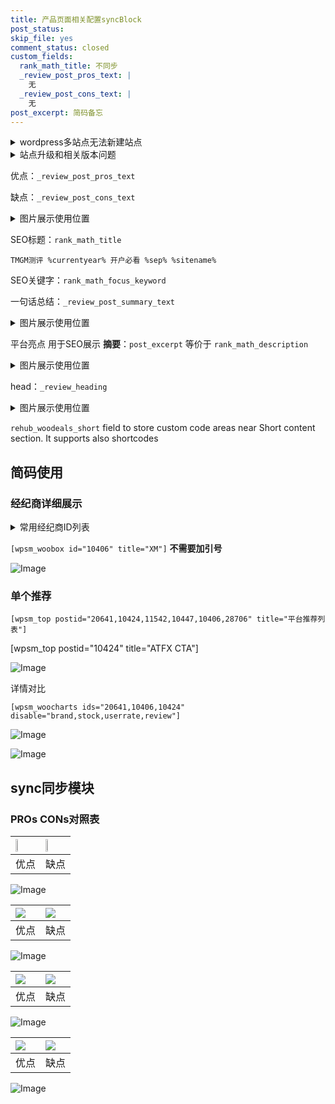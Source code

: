 ```yaml
---
title: 产品页面相关配置syncBlock
post_status: 
skip_file: yes
comment_status: closed
custom_fields:
  rank_math_title: 不同步
  _review_post_pros_text: |
    无
  _review_post_cons_text: |
    无
post_excerpt: 简码备忘
---
```

<details><summary>wordpress多站点无法新建站点</summary>

<li>和报错需要清理cookies一样的原因</li>
<li>wp-config.php里面<code>define( 'SUBDOMAIN_INSTALL', false );//子域名安装</code></li>
<li>新建子站点是用<code>define( 'SUBDOMAIN_INSTALL', true);//子域名安装</code> 完成以后，改成<code>false</code></li>
</details>

<details><summary>站点升级和相关版本问题</summary>

<p>wordpress：5.9.9
woocommerce：7.5.1
出现问题的地方：主题选项里面>><strong>Product layout >>compact style</strong></p>
<p>如何出现没有用过的字段 导致无法保存。先导出配置 然后进行修改，后面再次恢复即可。</p>
<p>出现部分字段无法显示时，需要返回默认布局后，对产品进行保存就好了。</p>
<p></p>
</details>

优点：`_review_post_pros_text`

缺点：`_review_post_cons_text`

<details><summary>图片展示使用位置</summary>

<img src="https://prod-files-secure.s3.us-west-2.amazonaws.com/39ed1227-6d7d-4570-be36-9ccd4a2c4241/f51d3d83-55d4-4bdf-9604-f37ec77ab556/Untitled.png?X-Amz-Algorithm=AWS4-HMAC-SHA256&X-Amz-Content-Sha256=UNSIGNED-PAYLOAD&X-Amz-Credential=ASIAZI2LB466QZ5EWRT6%2F20250130%2Fus-west-2%2Fs3%2Faws4_request&X-Amz-Date=20250130T225520Z&X-Amz-Expires=3600&X-Amz-Security-Token=IQoJb3JpZ2luX2VjEKf%2F%2F%2F%2F%2F%2F%2F%2F%2F%2FwEaCXVzLXdlc3QtMiJIMEYCIQDJ8N%2FdAA1Ke5iXvenqj7gf2U5RcYHWfTPQseX%2FNpPmbAIhAKZZ2z%2Fus4vkaDAJd5pKY8mDejBsoaAeyHbZMuNP1ZuGKogECLD%2F%2F%2F%2F%2F%2F%2F%2F%2F%2FwEQABoMNjM3NDIzMTgzODA1IgwdwFcGCBKQjP8ZL2Qq3ANAzy%2FmNKkM2kJZ8Q6GjtBCNadLpyFCOmcwSSBKPloORjgGKTnTTZoYn5tlmFobbRZO1vebrw5%2FbjJr38jOrpdeTDhdL2h1KB7PAttfXeEKF4VKx8DJpT0VHlmhTr0%2BNBjJIhHYC5hjf%2BJCby3yP%2B61zngE0tgHXx1Md%2BwirsJjs8LQFRe4GjbEYr5GXgTx1Lfmpvrq%2B4BfRoxyhdQRNDA1VYdoB%2B0B1QBCGbO2%2Bw%2B1KdIfFS%2FfaaJmCOsd%2Be8cg3r9tZQ4mXqmyw1TtNzJCAaOIHg%2FRk0knoIrBsSQbnsGGv6%2B8BkWXK7%2BthsdXfx60N%2FCJuqne05tpcDfV%2FTpNChLhyXeOg%2FVIqRHBvSejkoKl6Izhprl4vv%2Bw55%2BCID3RD%2BwFxBMSvWYZl0WtsMfyMScsEbScbHsgCR8aE53eJ%2FkxgUYgtiR0FHIf8wLWDQEf0A8j4sCsz01nacgKllkkmMJEMRvMHiw3dz0inew2XkB11Pp2EwYf5Vc0V6AlZQrGJ74r1hDPRcifOe0zURN81QFxwv%2FSERy%2FjAkPPrlQCKNSPhJYT%2F271wVHX0n%2Fl7%2BBC%2F%2BmtmQJulfT2qZEQl3SLeVHjomeZR%2BtYIr0uHV3xb0cjUj872rCqAYALmlBTCm%2Fe%2B8BjqkAfjyj1PvtwLVEXM747PZ1d4irZItWP1c2LxQavi8kyKYnR7nphVDaKAa0qXt8BGEH%2FHHFLP90w0xD23EYIJYgmnUH5lna1YojzZ%2FDjz%2FMDCBuwsQcsSQaOakz7XlRBWsPWb6TbGB0qTJM7ev1kr5T2ERVsuyIAY%2FBSkDSxXQBcp%2FM0aoaVwWO5nR6fyIcumHQxULMq03MC%2FE6%2BNVx3MES%2Frbzlaf&X-Amz-Signature=1a3d01024033054da8097bef9d7f6ba2e689bc01fe54bcee574939b2a51d4798&X-Amz-SignedHeaders=host&x-id=GetObject" alt="Image">
</details>

SEO标题：`rank_math_title`

`TMGM测评 %currentyear% 开户必看 %sep% %sitename%`

SEO关键字：`rank_math_focus_keyword`

一句话总结：`_review_post_summary_text`

<details><summary>图片展示使用位置</summary>

<img src="https://prod-files-secure.s3.us-west-2.amazonaws.com/39ed1227-6d7d-4570-be36-9ccd4a2c4241/4b96a922-296c-4f4e-8630-d1c870cbce01/Untitled.png?X-Amz-Algorithm=AWS4-HMAC-SHA256&X-Amz-Content-Sha256=UNSIGNED-PAYLOAD&X-Amz-Credential=ASIAZI2LB466S6ZEH7VH%2F20250130%2Fus-west-2%2Fs3%2Faws4_request&X-Amz-Date=20250130T225521Z&X-Amz-Expires=3600&X-Amz-Security-Token=IQoJb3JpZ2luX2VjEKf%2F%2F%2F%2F%2F%2F%2F%2F%2F%2FwEaCXVzLXdlc3QtMiJHMEUCIG9NHPsCXx8mlSueeP%2FmJuJpUQ4jeJathe67tAYWtcA9AiEA2CNRqZG6xB2XJlddh9k08BHxVlFwFzpTLtwSGIeuJCYqiAQIsP%2F%2F%2F%2F%2F%2F%2F%2F%2F%2FARAAGgw2Mzc0MjMxODM4MDUiDGliv5LQ4FSeEkdBSyrcAyNwhP96qideDm5mFiRsjywgKaxHYZW%2FlAljsqCrktBV3u2LUUVKwSYqxUlFYvEwRIMxI0jtZItoemZzF%2BaxhCguowrg%2BU%2B5im9PYo8nqpbmfU5pPbvoFAP86gAS%2Fh75h9jFEgAaNDdR%2FL9VSoVyiPptJ3kfxPBId%2BcuDKB48kPGwWiwi%2FCWubfsro4ZufZ8OGPUUozbPn6UrnQhPhbIqRqTRwv%2Bc%2FzgWQiuBdK7T4qPibdaHKn83DwTejCQ3Id%2FdygFppOvbAR3jov0yJhmxOpKJceN1eu5%2Bs9ZAjMvVIut6ZIkOdCfrJBYOMjyewMrcEDKPT%2BFJQxFr6Iug%2BN%2B%2BBzYYtHlJGs2KAwh59KEbgBA%2F0ipzvtyWNy55GrHgDzNQq1rLhoHpnrBmWCc9AfkVy1MT%2FbpEDN0fq4UA5vdL4KVYl7aH8FU2SyLAwvESU8FS0vU3DrtXg5CXoy7vmLUR%2FB8hOCG5zfe88MQIdSTT5haj57aWux3KNIgKxSdZ5I%2B8rN%2B9btUkwBAQg2LEMp3UolGwkGbKE28kFz4H4%2BkFXPKA111qsLuUUm2wA%2BR7oYTEnEy2xSAiojytNxC5R4d%2FDjlZQNbGUmT%2FBcgoZRlEbI4SZKc8DIsE1nqKxZRMMr877wGOqUBgCNWcPxxWKWIFKg90RU%2FzWSZ6%2F5fQm74qv3YcAnPQC6TioXIUmX25JFrjGy4S9B98VZiVt8L54Kqfq1o0sXlKnfRnx1PzUveTPHdKjeRGkV9oLO4IZxWblsUBiYBYaQFug1niKLB%2FFK0VUs43ARmrHy2kZNC2EkBcWlYdbWy%2BTlxduf%2Bar1Rj3Yg%2B55wi8N4F5qqMMp1C9PAC7SZqhm322lYKEnh&X-Amz-Signature=78de7bd152e80cc4e6b0d9e56e9824c9b45f6b17f640de4b184cb1bfec0c5f37&X-Amz-SignedHeaders=host&x-id=GetObject" alt="Image">
</details>

平台亮点 用于SEO展示 **摘要**：`post_excerpt`  等价于 `rank_math_description`

<details><summary>图片展示使用位置</summary>

<img src="https://prod-files-secure.s3.us-west-2.amazonaws.com/39ed1227-6d7d-4570-be36-9ccd4a2c4241/1ee11f63-b60a-4dfe-a7a7-d58ff23b5d88/Untitled.png?X-Amz-Algorithm=AWS4-HMAC-SHA256&X-Amz-Content-Sha256=UNSIGNED-PAYLOAD&X-Amz-Credential=ASIAZI2LB4662LQCS5GS%2F20250130%2Fus-west-2%2Fs3%2Faws4_request&X-Amz-Date=20250130T225521Z&X-Amz-Expires=3600&X-Amz-Security-Token=IQoJb3JpZ2luX2VjEKf%2F%2F%2F%2F%2F%2F%2F%2F%2F%2FwEaCXVzLXdlc3QtMiJHMEUCIDu8mMgrcUV0v4W4U9WqBhVM9%2Fd5ikySYznpJxkeoqnPAiEA1A9lvmSPPBD1gpsWBsV65tW%2BSbgbSMgQBWw1cCHq1MwqiAQIsP%2F%2F%2F%2F%2F%2F%2F%2F%2F%2FARAAGgw2Mzc0MjMxODM4MDUiDB5NpuZTx7cXCDJEZircA%2BoqddsES%2BgHRKvMYFftyriJG5eV%2F0u5J2SjOXQ3FMsTlid12G8IX4axW2NN6djqMPb%2FyhtnSrBR8tY8nw1R0fZ05y2MpfhVn1MiQctQjgWSgW2cRt9Tj1aUUHeqhfhy7rMj2KVet0U7p%2FUWaj1CJMOsDylPih1dcLjROQRayaG8NMTjw1vWUOEvMn8oc29A9PkDFOmHckui%2BP79%2BYOojbdFQSFl%2FOtjQVXuN9DZOqJAX2G1mzA7OeEKDo%2FmA2gFauQr%2F9Z27uXR4n%2BRCfnutxQ7gR7xBphdvQ%2FZ3Nbubz4rPeY%2BZhIuOT9evr0v1GdZybKhUuva2vOjbS8RPXE6JjJGQg%2B9JnVwQKTvzqsElM8D0Bqfy1i3E9QkoHd1fzKX3xqZBp0G%2BLHccyD8BLND1Vv4HZOU6YH2ylnrAWlGYDvD%2FpYPv3HWojtfQe0D3HaJusxBXbbl4xPKZUCeTd2QyaZh1a8WB8bIAH63hAMl4zH8EPzpM9LMZIMO4czOiEc1prIRlvggfwEUYO8sFQREg9dTHar5GIPeOXpOYbEZEXq5hwKN7hgk7muW85DCTyJzWjP0X1dGqrtaf03GQJdL64WA07nSP4jh7Adx9elDg1WYQUUNPNfQZxcsvk%2FCMJr977wGOqUBzvoF88U4TBpfXhlcfd2PpGg6EqawCWdbsknxm7I9NHTTn7FpC2Mjm%2F%2Fl9HXXE5u2FMKiTXe2AhfpTw58Tnl0mylYBrvIDJe7C0vraTpt96DN4gawSLlFJXZ%2Bd97G4PsUeW4tjNLCrF%2BZWcCa43TplDEMQmZDouZDKzsDYdx11r286BTs555qI0H1IrReYmwLsUwmxfxe8Ajob4va5ij2svTzpNgc&X-Amz-Signature=3f952c5a937921d16daf7c301a6b8defd29f9bd49de88c066905345a65c39b63&X-Amz-SignedHeaders=host&x-id=GetObject" alt="Image">
<img src="https://prod-files-secure.s3.us-west-2.amazonaws.com/39ed1227-6d7d-4570-be36-9ccd4a2c4241/ad4118b5-78d8-4fbe-801e-3b29b5d99c01/Untitled.png?X-Amz-Algorithm=AWS4-HMAC-SHA256&X-Amz-Content-Sha256=UNSIGNED-PAYLOAD&X-Amz-Credential=ASIAZI2LB4662LQCS5GS%2F20250130%2Fus-west-2%2Fs3%2Faws4_request&X-Amz-Date=20250130T225521Z&X-Amz-Expires=3600&X-Amz-Security-Token=IQoJb3JpZ2luX2VjEKf%2F%2F%2F%2F%2F%2F%2F%2F%2F%2FwEaCXVzLXdlc3QtMiJHMEUCIDu8mMgrcUV0v4W4U9WqBhVM9%2Fd5ikySYznpJxkeoqnPAiEA1A9lvmSPPBD1gpsWBsV65tW%2BSbgbSMgQBWw1cCHq1MwqiAQIsP%2F%2F%2F%2F%2F%2F%2F%2F%2F%2FARAAGgw2Mzc0MjMxODM4MDUiDB5NpuZTx7cXCDJEZircA%2BoqddsES%2BgHRKvMYFftyriJG5eV%2F0u5J2SjOXQ3FMsTlid12G8IX4axW2NN6djqMPb%2FyhtnSrBR8tY8nw1R0fZ05y2MpfhVn1MiQctQjgWSgW2cRt9Tj1aUUHeqhfhy7rMj2KVet0U7p%2FUWaj1CJMOsDylPih1dcLjROQRayaG8NMTjw1vWUOEvMn8oc29A9PkDFOmHckui%2BP79%2BYOojbdFQSFl%2FOtjQVXuN9DZOqJAX2G1mzA7OeEKDo%2FmA2gFauQr%2F9Z27uXR4n%2BRCfnutxQ7gR7xBphdvQ%2FZ3Nbubz4rPeY%2BZhIuOT9evr0v1GdZybKhUuva2vOjbS8RPXE6JjJGQg%2B9JnVwQKTvzqsElM8D0Bqfy1i3E9QkoHd1fzKX3xqZBp0G%2BLHccyD8BLND1Vv4HZOU6YH2ylnrAWlGYDvD%2FpYPv3HWojtfQe0D3HaJusxBXbbl4xPKZUCeTd2QyaZh1a8WB8bIAH63hAMl4zH8EPzpM9LMZIMO4czOiEc1prIRlvggfwEUYO8sFQREg9dTHar5GIPeOXpOYbEZEXq5hwKN7hgk7muW85DCTyJzWjP0X1dGqrtaf03GQJdL64WA07nSP4jh7Adx9elDg1WYQUUNPNfQZxcsvk%2FCMJr977wGOqUBzvoF88U4TBpfXhlcfd2PpGg6EqawCWdbsknxm7I9NHTTn7FpC2Mjm%2F%2Fl9HXXE5u2FMKiTXe2AhfpTw58Tnl0mylYBrvIDJe7C0vraTpt96DN4gawSLlFJXZ%2Bd97G4PsUeW4tjNLCrF%2BZWcCa43TplDEMQmZDouZDKzsDYdx11r286BTs555qI0H1IrReYmwLsUwmxfxe8Ajob4va5ij2svTzpNgc&X-Amz-Signature=3021f68d0b19100f9cc6a029a653e10c7898ca6b558d024e9faa877d2a0c2429&X-Amz-SignedHeaders=host&x-id=GetObject" alt="Image">
<img src="https://prod-files-secure.s3.us-west-2.amazonaws.com/39ed1227-6d7d-4570-be36-9ccd4a2c4241/a38cf7c9-a79c-4b64-9e94-13589fe0758b/Untitled.png?X-Amz-Algorithm=AWS4-HMAC-SHA256&X-Amz-Content-Sha256=UNSIGNED-PAYLOAD&X-Amz-Credential=ASIAZI2LB4662LQCS5GS%2F20250130%2Fus-west-2%2Fs3%2Faws4_request&X-Amz-Date=20250130T225521Z&X-Amz-Expires=3600&X-Amz-Security-Token=IQoJb3JpZ2luX2VjEKf%2F%2F%2F%2F%2F%2F%2F%2F%2F%2FwEaCXVzLXdlc3QtMiJHMEUCIDu8mMgrcUV0v4W4U9WqBhVM9%2Fd5ikySYznpJxkeoqnPAiEA1A9lvmSPPBD1gpsWBsV65tW%2BSbgbSMgQBWw1cCHq1MwqiAQIsP%2F%2F%2F%2F%2F%2F%2F%2F%2F%2FARAAGgw2Mzc0MjMxODM4MDUiDB5NpuZTx7cXCDJEZircA%2BoqddsES%2BgHRKvMYFftyriJG5eV%2F0u5J2SjOXQ3FMsTlid12G8IX4axW2NN6djqMPb%2FyhtnSrBR8tY8nw1R0fZ05y2MpfhVn1MiQctQjgWSgW2cRt9Tj1aUUHeqhfhy7rMj2KVet0U7p%2FUWaj1CJMOsDylPih1dcLjROQRayaG8NMTjw1vWUOEvMn8oc29A9PkDFOmHckui%2BP79%2BYOojbdFQSFl%2FOtjQVXuN9DZOqJAX2G1mzA7OeEKDo%2FmA2gFauQr%2F9Z27uXR4n%2BRCfnutxQ7gR7xBphdvQ%2FZ3Nbubz4rPeY%2BZhIuOT9evr0v1GdZybKhUuva2vOjbS8RPXE6JjJGQg%2B9JnVwQKTvzqsElM8D0Bqfy1i3E9QkoHd1fzKX3xqZBp0G%2BLHccyD8BLND1Vv4HZOU6YH2ylnrAWlGYDvD%2FpYPv3HWojtfQe0D3HaJusxBXbbl4xPKZUCeTd2QyaZh1a8WB8bIAH63hAMl4zH8EPzpM9LMZIMO4czOiEc1prIRlvggfwEUYO8sFQREg9dTHar5GIPeOXpOYbEZEXq5hwKN7hgk7muW85DCTyJzWjP0X1dGqrtaf03GQJdL64WA07nSP4jh7Adx9elDg1WYQUUNPNfQZxcsvk%2FCMJr977wGOqUBzvoF88U4TBpfXhlcfd2PpGg6EqawCWdbsknxm7I9NHTTn7FpC2Mjm%2F%2Fl9HXXE5u2FMKiTXe2AhfpTw58Tnl0mylYBrvIDJe7C0vraTpt96DN4gawSLlFJXZ%2Bd97G4PsUeW4tjNLCrF%2BZWcCa43TplDEMQmZDouZDKzsDYdx11r286BTs555qI0H1IrReYmwLsUwmxfxe8Ajob4va5ij2svTzpNgc&X-Amz-Signature=4c93a3c353cf6953c7fe5f06774260f58f0bbdcc19f96b9d207a21cc29c7ec12&X-Amz-SignedHeaders=host&x-id=GetObject" alt="Image">
<img src="https://prod-files-secure.s3.us-west-2.amazonaws.com/39ed1227-6d7d-4570-be36-9ccd4a2c4241/7da6fc1e-d2ac-42ae-8c75-cb5749aa18f6/Untitled.png?X-Amz-Algorithm=AWS4-HMAC-SHA256&X-Amz-Content-Sha256=UNSIGNED-PAYLOAD&X-Amz-Credential=ASIAZI2LB4662LQCS5GS%2F20250130%2Fus-west-2%2Fs3%2Faws4_request&X-Amz-Date=20250130T225521Z&X-Amz-Expires=3600&X-Amz-Security-Token=IQoJb3JpZ2luX2VjEKf%2F%2F%2F%2F%2F%2F%2F%2F%2F%2FwEaCXVzLXdlc3QtMiJHMEUCIDu8mMgrcUV0v4W4U9WqBhVM9%2Fd5ikySYznpJxkeoqnPAiEA1A9lvmSPPBD1gpsWBsV65tW%2BSbgbSMgQBWw1cCHq1MwqiAQIsP%2F%2F%2F%2F%2F%2F%2F%2F%2F%2FARAAGgw2Mzc0MjMxODM4MDUiDB5NpuZTx7cXCDJEZircA%2BoqddsES%2BgHRKvMYFftyriJG5eV%2F0u5J2SjOXQ3FMsTlid12G8IX4axW2NN6djqMPb%2FyhtnSrBR8tY8nw1R0fZ05y2MpfhVn1MiQctQjgWSgW2cRt9Tj1aUUHeqhfhy7rMj2KVet0U7p%2FUWaj1CJMOsDylPih1dcLjROQRayaG8NMTjw1vWUOEvMn8oc29A9PkDFOmHckui%2BP79%2BYOojbdFQSFl%2FOtjQVXuN9DZOqJAX2G1mzA7OeEKDo%2FmA2gFauQr%2F9Z27uXR4n%2BRCfnutxQ7gR7xBphdvQ%2FZ3Nbubz4rPeY%2BZhIuOT9evr0v1GdZybKhUuva2vOjbS8RPXE6JjJGQg%2B9JnVwQKTvzqsElM8D0Bqfy1i3E9QkoHd1fzKX3xqZBp0G%2BLHccyD8BLND1Vv4HZOU6YH2ylnrAWlGYDvD%2FpYPv3HWojtfQe0D3HaJusxBXbbl4xPKZUCeTd2QyaZh1a8WB8bIAH63hAMl4zH8EPzpM9LMZIMO4czOiEc1prIRlvggfwEUYO8sFQREg9dTHar5GIPeOXpOYbEZEXq5hwKN7hgk7muW85DCTyJzWjP0X1dGqrtaf03GQJdL64WA07nSP4jh7Adx9elDg1WYQUUNPNfQZxcsvk%2FCMJr977wGOqUBzvoF88U4TBpfXhlcfd2PpGg6EqawCWdbsknxm7I9NHTTn7FpC2Mjm%2F%2Fl9HXXE5u2FMKiTXe2AhfpTw58Tnl0mylYBrvIDJe7C0vraTpt96DN4gawSLlFJXZ%2Bd97G4PsUeW4tjNLCrF%2BZWcCa43TplDEMQmZDouZDKzsDYdx11r286BTs555qI0H1IrReYmwLsUwmxfxe8Ajob4va5ij2svTzpNgc&X-Amz-Signature=b81fdef29addc475c40116273eff887a00771257fbfbe24a87e7bc9d89555fcd&X-Amz-SignedHeaders=host&x-id=GetObject" alt="Image">
<img src="https://prod-files-secure.s3.us-west-2.amazonaws.com/39ed1227-6d7d-4570-be36-9ccd4a2c4241/7e97f40a-eaee-47f5-b2f9-475f96808fa7/Untitled.png?X-Amz-Algorithm=AWS4-HMAC-SHA256&X-Amz-Content-Sha256=UNSIGNED-PAYLOAD&X-Amz-Credential=ASIAZI2LB4662LQCS5GS%2F20250130%2Fus-west-2%2Fs3%2Faws4_request&X-Amz-Date=20250130T225521Z&X-Amz-Expires=3600&X-Amz-Security-Token=IQoJb3JpZ2luX2VjEKf%2F%2F%2F%2F%2F%2F%2F%2F%2F%2FwEaCXVzLXdlc3QtMiJHMEUCIDu8mMgrcUV0v4W4U9WqBhVM9%2Fd5ikySYznpJxkeoqnPAiEA1A9lvmSPPBD1gpsWBsV65tW%2BSbgbSMgQBWw1cCHq1MwqiAQIsP%2F%2F%2F%2F%2F%2F%2F%2F%2F%2FARAAGgw2Mzc0MjMxODM4MDUiDB5NpuZTx7cXCDJEZircA%2BoqddsES%2BgHRKvMYFftyriJG5eV%2F0u5J2SjOXQ3FMsTlid12G8IX4axW2NN6djqMPb%2FyhtnSrBR8tY8nw1R0fZ05y2MpfhVn1MiQctQjgWSgW2cRt9Tj1aUUHeqhfhy7rMj2KVet0U7p%2FUWaj1CJMOsDylPih1dcLjROQRayaG8NMTjw1vWUOEvMn8oc29A9PkDFOmHckui%2BP79%2BYOojbdFQSFl%2FOtjQVXuN9DZOqJAX2G1mzA7OeEKDo%2FmA2gFauQr%2F9Z27uXR4n%2BRCfnutxQ7gR7xBphdvQ%2FZ3Nbubz4rPeY%2BZhIuOT9evr0v1GdZybKhUuva2vOjbS8RPXE6JjJGQg%2B9JnVwQKTvzqsElM8D0Bqfy1i3E9QkoHd1fzKX3xqZBp0G%2BLHccyD8BLND1Vv4HZOU6YH2ylnrAWlGYDvD%2FpYPv3HWojtfQe0D3HaJusxBXbbl4xPKZUCeTd2QyaZh1a8WB8bIAH63hAMl4zH8EPzpM9LMZIMO4czOiEc1prIRlvggfwEUYO8sFQREg9dTHar5GIPeOXpOYbEZEXq5hwKN7hgk7muW85DCTyJzWjP0X1dGqrtaf03GQJdL64WA07nSP4jh7Adx9elDg1WYQUUNPNfQZxcsvk%2FCMJr977wGOqUBzvoF88U4TBpfXhlcfd2PpGg6EqawCWdbsknxm7I9NHTTn7FpC2Mjm%2F%2Fl9HXXE5u2FMKiTXe2AhfpTw58Tnl0mylYBrvIDJe7C0vraTpt96DN4gawSLlFJXZ%2Bd97G4PsUeW4tjNLCrF%2BZWcCa43TplDEMQmZDouZDKzsDYdx11r286BTs555qI0H1IrReYmwLsUwmxfxe8Ajob4va5ij2svTzpNgc&X-Amz-Signature=d6ce95f62f7c7a8fcda4e4985dc731fe20b1eaeef150cfd947deed27e0e710cf&X-Amz-SignedHeaders=host&x-id=GetObject" alt="Image">
</details>

head：`_review_heading`

<details><summary>图片展示使用位置</summary>

<img src="https://prod-files-secure.s3.us-west-2.amazonaws.com/39ed1227-6d7d-4570-be36-9ccd4a2c4241/3a4650ad-9887-415c-889a-edd51fa54f27/Untitled.png?X-Amz-Algorithm=AWS4-HMAC-SHA256&X-Amz-Content-Sha256=UNSIGNED-PAYLOAD&X-Amz-Credential=ASIAZI2LB466Z4PDIVHE%2F20250130%2Fus-west-2%2Fs3%2Faws4_request&X-Amz-Date=20250130T225522Z&X-Amz-Expires=3600&X-Amz-Security-Token=IQoJb3JpZ2luX2VjEKf%2F%2F%2F%2F%2F%2F%2F%2F%2F%2FwEaCXVzLXdlc3QtMiJHMEUCIEFfoKRFxFsiifsELvet9Pkd8Bp%2BAzbj6T2%2FJm5meVhIAiEAtaEHv58B%2BK1bdhHdiGxHTYCUGp4UYM%2Bnv7Cs%2F4j%2BnSEqiAQIsP%2F%2F%2F%2F%2F%2F%2F%2F%2F%2FARAAGgw2Mzc0MjMxODM4MDUiDLmzjeduEtzExo0zvyrcA6UyNz7wWmaQ8JsiN0BZE1vBEmItrX9B7vuE1IrnTPyG%2Blrl55HmO1w4%2BXUjZy%2Bh82%2B84C09qOtwwypIe%2FCj%2B0bnnMVToVdmh1tlEVapkYTM2v5s0DDp2Nv%2FUT8U0pzod2GsTqoLBS35%2FAFyTw%2FkZdadULBILAKnaI0t3F4T2cIx%2F%2Ff6RnPF2IX%2B5maDpajsc6Gxl3aNH7XpMkVfynnmU09i9tDfLcykxgwREGAS4MsZ17u4X8NY4rIMUMTGCbfWZeaJHSZm2DNqZ7sJET%2FErxoveUlY2UMSkMFE8V59u1x8lzYeB3lTRauSzapEO6Y3psm2zsEfqjhLPva5wseAXwmfpxUbKGn1UqNt8f3d2sqakLqbfUaLjXgoUZTpXeuDEl4m827yHVCMLfA2tpEGzHTMEH9blqLPzthAE00RGljoeW1dR3BZ8y2BDOeGsq7%2FfGhzvOBnUHqwN5nbkiRrjlp6Vg%2F5teSeC6WPjpGmMYvbr8bUypBw99pxGSTTa2vkvxQFjGTfWKJuI%2F8RWuJy8Y4rOZvSc5T0HCIWfQzjYw7RuYlZlkscty9H%2BbE1EPYAQhzwXbYXzZwK9P57gwICK0x9BGVao1anXqo%2FpMhpSVHuhnZQ9bDTJsH7OxIlMKb977wGOqUBw5xP1JXS4PViBuW%2FQ%2FR5lHO3fmntq%2Bke4faRJphgw0QFzHVyZOLn6tm89%2FtLdd7GO6OaxjquhoXHMuxHjCJ61mq73LHqrvRItv7A1cLClAUj3SpzfG0vSvQVvDTIOy9PYNXAD%2FHy5tEcI5f%2FCKBTgXN%2F%2BNsI3rO1%2BdnBQXnXoy%2FejEabvbs7Q5WlbyW%2BfRpyvk2MdvT9dBlcQHGNNpfoYN3hpP5g&X-Amz-Signature=48a28df0ea47cfd80fbfe9c49915a9b4bd0dc3e358817e6a5f10e2ada6dfc8bf&X-Amz-SignedHeaders=host&x-id=GetObject" alt="Image">
</details>

`rehub_woodeals_short`	field to store custom code areas near Short content section. It supports also shortcodes



## 简码使用

### 经纪商详细展示

<details><summary>常用经纪商ID列表</summary>

<pre><code class="php">嘉盛 ===> 20641  [wpsm_woobox id="20641" title="嘉盛"]
易信easymarkets ===> 11542  [wpsm_woobox id="11542" title="易信easymarkets"]
ATFX外汇 ===> 10424  [wpsm_woobox id="10424" title="ATFX"]
XM ===> 10406  [wpsm_woobox id="10406" title="XM"]
TMGM ===> 29622  [wpsm_woobox id="29622" title="TMGM"]
HYCM ===> 10447  [wpsm_woobox id="10447" title="HYCM"]
fpmarkets澳福外汇 ===> 20639  [wpsm_woobox id="20639" title="fpmarkets澳福外汇"]</code></pre>
</details>

`[wpsm_woobox id="10406" title="XM"]` **不需要加引号**

![Image](https://prod-files-secure.s3.us-west-2.amazonaws.com/39ed1227-6d7d-4570-be36-9ccd4a2c4241/4f898f9d-0fa7-4e43-acd3-ac6bc7be575a/Untitled.png?X-Amz-Algorithm=AWS4-HMAC-SHA256&X-Amz-Content-Sha256=UNSIGNED-PAYLOAD&X-Amz-Credential=ASIAZI2LB4666KCZXBZW%2F20250130%2Fus-west-2%2Fs3%2Faws4_request&X-Amz-Date=20250130T225519Z&X-Amz-Expires=3600&X-Amz-Security-Token=IQoJb3JpZ2luX2VjEKf%2F%2F%2F%2F%2F%2F%2F%2F%2F%2FwEaCXVzLXdlc3QtMiJGMEQCIDiyu%2FVfYv7EFTE8E%2BUQj%2FdWRBM3P6Rdw8zSsg0kwLziAiAgHzkUjFCY6qx3DA4decvktwAXXNouNkIVNZJBwJYdjSqIBAiw%2F%2F%2F%2F%2F%2F%2F%2F%2F%2F8BEAAaDDYzNzQyMzE4MzgwNSIMyhi13bAGXyp2J%2B9tKtwD1%2Bu%2F9ghZcpnDYrzBoVoV0s48qv36YWeG2VVoUt1nvZqG6TA1uokRaNqfGlorX4tKca31MxzM18l7L9Un2uOQxFK5R4rOXEGsEfu%2B91BpgKyRhlvrFSqM5Z8ObGZ2ISCUIFFFeHrJP8C8AXA%2FD42zlq9ISZIqRd7Ve3lsJohgJtK20jw6rGj7kzJ4RUY7ce3LF29jkXb0IKVmafuLeAMZ8XMrq2%2FMw%2Bl%2BTZvF238P0XYynoFqK6JRXvOcIDSLKv6FNPyckAIq6luhTYUnEtcrO6O6pIEpM6%2FtTPIJ8q6OqDwb2EAX7ilO5835aeMTNQTbhK59OdfV2wOAykoF26YK5AK24PL8IBfhGvGi1f6mAN3XFpu1KqRybolPX2AJMg4HTAhG0P0LSL%2B2v3FQ%2FyEidblIbDP6AAPPSxtr3xw78g%2BPW9e%2FNv5KMVmUl4VDOSjJKxEeOKJvpcLL9d6sHqxmQOKzZfZJdWz35FkiTabwJBBP75yvQt7rpu7aVJPcjwJwuvKoRUF1x8uLQafJy5BPbwRaj5rC1v5sNWLArjIgs0xGyHuRwp4HYkRMCTFESigRnTp5Cn9U%2BEw5VMuSo0r9mzUc0HZo3eTwgaV5BMNMcnnBRMrjNE0UYd%2FLx5ow4fzvvAY6pgEV7ygspx946ZnZYZlAHsXgbKe7q3lOFw%2BcgSftBrYB1VNl9Tz%2BsiqQqsiVgtJM2YjbAzHz1aL94%2FMRJnYh9tcYXHzr5JJkfWlju9xg3DsQdDk%2Bvm%2B3QWrGqv%2FEr9JxbSp87v7bClzHH8QKsoSVX0KuYRmvgBBvX21ZG6ZgQnntkJaOn%2Bu3ht8RT8KFaT2MRTze9us4jN%2Bs9%2Ft9iyA2204m5KdKwdsb&X-Amz-Signature=f3417485c7f7a386fc08450782ebdeecb298711caf65fcdd4237e7bcfa67f370&X-Amz-SignedHeaders=host&x-id=GetObject)

### 单个推荐
`[wpsm_top postid="20641,10424,11542,10447,10406,28706" title="平台推荐列表"]`

[wpsm_top postid="10424" title="ATFX CTA"]

![Image](https://prod-files-secure.s3.us-west-2.amazonaws.com/39ed1227-6d7d-4570-be36-9ccd4a2c4241/5ac620dc-51a8-48b6-b55d-91f47299193c/Untitled.png?X-Amz-Algorithm=AWS4-HMAC-SHA256&X-Amz-Content-Sha256=UNSIGNED-PAYLOAD&X-Amz-Credential=ASIAZI2LB4666KCZXBZW%2F20250130%2Fus-west-2%2Fs3%2Faws4_request&X-Amz-Date=20250130T225519Z&X-Amz-Expires=3600&X-Amz-Security-Token=IQoJb3JpZ2luX2VjEKf%2F%2F%2F%2F%2F%2F%2F%2F%2F%2FwEaCXVzLXdlc3QtMiJGMEQCIDiyu%2FVfYv7EFTE8E%2BUQj%2FdWRBM3P6Rdw8zSsg0kwLziAiAgHzkUjFCY6qx3DA4decvktwAXXNouNkIVNZJBwJYdjSqIBAiw%2F%2F%2F%2F%2F%2F%2F%2F%2F%2F8BEAAaDDYzNzQyMzE4MzgwNSIMyhi13bAGXyp2J%2B9tKtwD1%2Bu%2F9ghZcpnDYrzBoVoV0s48qv36YWeG2VVoUt1nvZqG6TA1uokRaNqfGlorX4tKca31MxzM18l7L9Un2uOQxFK5R4rOXEGsEfu%2B91BpgKyRhlvrFSqM5Z8ObGZ2ISCUIFFFeHrJP8C8AXA%2FD42zlq9ISZIqRd7Ve3lsJohgJtK20jw6rGj7kzJ4RUY7ce3LF29jkXb0IKVmafuLeAMZ8XMrq2%2FMw%2Bl%2BTZvF238P0XYynoFqK6JRXvOcIDSLKv6FNPyckAIq6luhTYUnEtcrO6O6pIEpM6%2FtTPIJ8q6OqDwb2EAX7ilO5835aeMTNQTbhK59OdfV2wOAykoF26YK5AK24PL8IBfhGvGi1f6mAN3XFpu1KqRybolPX2AJMg4HTAhG0P0LSL%2B2v3FQ%2FyEidblIbDP6AAPPSxtr3xw78g%2BPW9e%2FNv5KMVmUl4VDOSjJKxEeOKJvpcLL9d6sHqxmQOKzZfZJdWz35FkiTabwJBBP75yvQt7rpu7aVJPcjwJwuvKoRUF1x8uLQafJy5BPbwRaj5rC1v5sNWLArjIgs0xGyHuRwp4HYkRMCTFESigRnTp5Cn9U%2BEw5VMuSo0r9mzUc0HZo3eTwgaV5BMNMcnnBRMrjNE0UYd%2FLx5ow4fzvvAY6pgEV7ygspx946ZnZYZlAHsXgbKe7q3lOFw%2BcgSftBrYB1VNl9Tz%2BsiqQqsiVgtJM2YjbAzHz1aL94%2FMRJnYh9tcYXHzr5JJkfWlju9xg3DsQdDk%2Bvm%2B3QWrGqv%2FEr9JxbSp87v7bClzHH8QKsoSVX0KuYRmvgBBvX21ZG6ZgQnntkJaOn%2Bu3ht8RT8KFaT2MRTze9us4jN%2Bs9%2Ft9iyA2204m5KdKwdsb&X-Amz-Signature=8f61f9b0cc60c201f04915752dc6f5c4e980eeda4eefeacbf1ddf961bfac05ef&X-Amz-SignedHeaders=host&x-id=GetObject)

详情对比

`[wpsm_woocharts ids="20641,10406,10424" disable="brand,stock,userrate,review"]`

![Image](https://prod-files-secure.s3.us-west-2.amazonaws.com/39ed1227-6d7d-4570-be36-9ccd4a2c4241/bf3ba45f-b9f3-4295-8aef-b4a495fd25f4/Untitled.png?X-Amz-Algorithm=AWS4-HMAC-SHA256&X-Amz-Content-Sha256=UNSIGNED-PAYLOAD&X-Amz-Credential=ASIAZI2LB4666KCZXBZW%2F20250130%2Fus-west-2%2Fs3%2Faws4_request&X-Amz-Date=20250130T225519Z&X-Amz-Expires=3600&X-Amz-Security-Token=IQoJb3JpZ2luX2VjEKf%2F%2F%2F%2F%2F%2F%2F%2F%2F%2FwEaCXVzLXdlc3QtMiJGMEQCIDiyu%2FVfYv7EFTE8E%2BUQj%2FdWRBM3P6Rdw8zSsg0kwLziAiAgHzkUjFCY6qx3DA4decvktwAXXNouNkIVNZJBwJYdjSqIBAiw%2F%2F%2F%2F%2F%2F%2F%2F%2F%2F8BEAAaDDYzNzQyMzE4MzgwNSIMyhi13bAGXyp2J%2B9tKtwD1%2Bu%2F9ghZcpnDYrzBoVoV0s48qv36YWeG2VVoUt1nvZqG6TA1uokRaNqfGlorX4tKca31MxzM18l7L9Un2uOQxFK5R4rOXEGsEfu%2B91BpgKyRhlvrFSqM5Z8ObGZ2ISCUIFFFeHrJP8C8AXA%2FD42zlq9ISZIqRd7Ve3lsJohgJtK20jw6rGj7kzJ4RUY7ce3LF29jkXb0IKVmafuLeAMZ8XMrq2%2FMw%2Bl%2BTZvF238P0XYynoFqK6JRXvOcIDSLKv6FNPyckAIq6luhTYUnEtcrO6O6pIEpM6%2FtTPIJ8q6OqDwb2EAX7ilO5835aeMTNQTbhK59OdfV2wOAykoF26YK5AK24PL8IBfhGvGi1f6mAN3XFpu1KqRybolPX2AJMg4HTAhG0P0LSL%2B2v3FQ%2FyEidblIbDP6AAPPSxtr3xw78g%2BPW9e%2FNv5KMVmUl4VDOSjJKxEeOKJvpcLL9d6sHqxmQOKzZfZJdWz35FkiTabwJBBP75yvQt7rpu7aVJPcjwJwuvKoRUF1x8uLQafJy5BPbwRaj5rC1v5sNWLArjIgs0xGyHuRwp4HYkRMCTFESigRnTp5Cn9U%2BEw5VMuSo0r9mzUc0HZo3eTwgaV5BMNMcnnBRMrjNE0UYd%2FLx5ow4fzvvAY6pgEV7ygspx946ZnZYZlAHsXgbKe7q3lOFw%2BcgSftBrYB1VNl9Tz%2BsiqQqsiVgtJM2YjbAzHz1aL94%2FMRJnYh9tcYXHzr5JJkfWlju9xg3DsQdDk%2Bvm%2B3QWrGqv%2FEr9JxbSp87v7bClzHH8QKsoSVX0KuYRmvgBBvX21ZG6ZgQnntkJaOn%2Bu3ht8RT8KFaT2MRTze9us4jN%2Bs9%2Ft9iyA2204m5KdKwdsb&X-Amz-Signature=5276f105cb43d30682870f0c08a2530b2716dde0453db7c2c5a3be65660f9a20&X-Amz-SignedHeaders=host&x-id=GetObject)

![Image](https://prod-files-secure.s3.us-west-2.amazonaws.com/39ed1227-6d7d-4570-be36-9ccd4a2c4241/30bc56ef-f383-4b48-9768-2ebc9e436ec0/Untitled.png?X-Amz-Algorithm=AWS4-HMAC-SHA256&X-Amz-Content-Sha256=UNSIGNED-PAYLOAD&X-Amz-Credential=ASIAZI2LB4666KCZXBZW%2F20250130%2Fus-west-2%2Fs3%2Faws4_request&X-Amz-Date=20250130T225519Z&X-Amz-Expires=3600&X-Amz-Security-Token=IQoJb3JpZ2luX2VjEKf%2F%2F%2F%2F%2F%2F%2F%2F%2F%2FwEaCXVzLXdlc3QtMiJGMEQCIDiyu%2FVfYv7EFTE8E%2BUQj%2FdWRBM3P6Rdw8zSsg0kwLziAiAgHzkUjFCY6qx3DA4decvktwAXXNouNkIVNZJBwJYdjSqIBAiw%2F%2F%2F%2F%2F%2F%2F%2F%2F%2F8BEAAaDDYzNzQyMzE4MzgwNSIMyhi13bAGXyp2J%2B9tKtwD1%2Bu%2F9ghZcpnDYrzBoVoV0s48qv36YWeG2VVoUt1nvZqG6TA1uokRaNqfGlorX4tKca31MxzM18l7L9Un2uOQxFK5R4rOXEGsEfu%2B91BpgKyRhlvrFSqM5Z8ObGZ2ISCUIFFFeHrJP8C8AXA%2FD42zlq9ISZIqRd7Ve3lsJohgJtK20jw6rGj7kzJ4RUY7ce3LF29jkXb0IKVmafuLeAMZ8XMrq2%2FMw%2Bl%2BTZvF238P0XYynoFqK6JRXvOcIDSLKv6FNPyckAIq6luhTYUnEtcrO6O6pIEpM6%2FtTPIJ8q6OqDwb2EAX7ilO5835aeMTNQTbhK59OdfV2wOAykoF26YK5AK24PL8IBfhGvGi1f6mAN3XFpu1KqRybolPX2AJMg4HTAhG0P0LSL%2B2v3FQ%2FyEidblIbDP6AAPPSxtr3xw78g%2BPW9e%2FNv5KMVmUl4VDOSjJKxEeOKJvpcLL9d6sHqxmQOKzZfZJdWz35FkiTabwJBBP75yvQt7rpu7aVJPcjwJwuvKoRUF1x8uLQafJy5BPbwRaj5rC1v5sNWLArjIgs0xGyHuRwp4HYkRMCTFESigRnTp5Cn9U%2BEw5VMuSo0r9mzUc0HZo3eTwgaV5BMNMcnnBRMrjNE0UYd%2FLx5ow4fzvvAY6pgEV7ygspx946ZnZYZlAHsXgbKe7q3lOFw%2BcgSftBrYB1VNl9Tz%2BsiqQqsiVgtJM2YjbAzHz1aL94%2FMRJnYh9tcYXHzr5JJkfWlju9xg3DsQdDk%2Bvm%2B3QWrGqv%2FEr9JxbSp87v7bClzHH8QKsoSVX0KuYRmvgBBvX21ZG6ZgQnntkJaOn%2Bu3ht8RT8KFaT2MRTze9us4jN%2Bs9%2Ft9iyA2204m5KdKwdsb&X-Amz-Signature=5a4c70e82e0d4a6da822652f6dc247a3f5866fcd1f1d2616a7492d4d36f8f082&X-Amz-SignedHeaders=host&x-id=GetObject)

## sync同步模块

### PROs CONs对照表

| <img src="https://cdn.ifttt.fun/gh/jarlin8/OSS@main/icons/customize/pros.svg" height="auto" width="37.3%"> | <img src="https://cdn.ifttt.fun/gh/jarlin8/OSS@main/icons/customize/cons.svg" height="auto" width="28.8%"> |
| :--- | :--- |
| 优点 | 缺点 |

![Image](https://prod-files-secure.s3.us-west-2.amazonaws.com/39ed1227-6d7d-4570-be36-9ccd4a2c4241/8742b755-dfb5-4004-9a5f-d6e561664bd8/Untitled.png?X-Amz-Algorithm=AWS4-HMAC-SHA256&X-Amz-Content-Sha256=UNSIGNED-PAYLOAD&X-Amz-Credential=ASIAZI2LB4666KCZXBZW%2F20250130%2Fus-west-2%2Fs3%2Faws4_request&X-Amz-Date=20250130T225519Z&X-Amz-Expires=3600&X-Amz-Security-Token=IQoJb3JpZ2luX2VjEKf%2F%2F%2F%2F%2F%2F%2F%2F%2F%2FwEaCXVzLXdlc3QtMiJGMEQCIDiyu%2FVfYv7EFTE8E%2BUQj%2FdWRBM3P6Rdw8zSsg0kwLziAiAgHzkUjFCY6qx3DA4decvktwAXXNouNkIVNZJBwJYdjSqIBAiw%2F%2F%2F%2F%2F%2F%2F%2F%2F%2F8BEAAaDDYzNzQyMzE4MzgwNSIMyhi13bAGXyp2J%2B9tKtwD1%2Bu%2F9ghZcpnDYrzBoVoV0s48qv36YWeG2VVoUt1nvZqG6TA1uokRaNqfGlorX4tKca31MxzM18l7L9Un2uOQxFK5R4rOXEGsEfu%2B91BpgKyRhlvrFSqM5Z8ObGZ2ISCUIFFFeHrJP8C8AXA%2FD42zlq9ISZIqRd7Ve3lsJohgJtK20jw6rGj7kzJ4RUY7ce3LF29jkXb0IKVmafuLeAMZ8XMrq2%2FMw%2Bl%2BTZvF238P0XYynoFqK6JRXvOcIDSLKv6FNPyckAIq6luhTYUnEtcrO6O6pIEpM6%2FtTPIJ8q6OqDwb2EAX7ilO5835aeMTNQTbhK59OdfV2wOAykoF26YK5AK24PL8IBfhGvGi1f6mAN3XFpu1KqRybolPX2AJMg4HTAhG0P0LSL%2B2v3FQ%2FyEidblIbDP6AAPPSxtr3xw78g%2BPW9e%2FNv5KMVmUl4VDOSjJKxEeOKJvpcLL9d6sHqxmQOKzZfZJdWz35FkiTabwJBBP75yvQt7rpu7aVJPcjwJwuvKoRUF1x8uLQafJy5BPbwRaj5rC1v5sNWLArjIgs0xGyHuRwp4HYkRMCTFESigRnTp5Cn9U%2BEw5VMuSo0r9mzUc0HZo3eTwgaV5BMNMcnnBRMrjNE0UYd%2FLx5ow4fzvvAY6pgEV7ygspx946ZnZYZlAHsXgbKe7q3lOFw%2BcgSftBrYB1VNl9Tz%2BsiqQqsiVgtJM2YjbAzHz1aL94%2FMRJnYh9tcYXHzr5JJkfWlju9xg3DsQdDk%2Bvm%2B3QWrGqv%2FEr9JxbSp87v7bClzHH8QKsoSVX0KuYRmvgBBvX21ZG6ZgQnntkJaOn%2Bu3ht8RT8KFaT2MRTze9us4jN%2Bs9%2Ft9iyA2204m5KdKwdsb&X-Amz-Signature=4013e89d3a8e289aa3a10a583b2948996453617189cc7e113c0082c04b4a3362&X-Amz-SignedHeaders=host&x-id=GetObject)

| <img src="https://cdn.ifttt.fun/gh/jarlin8/OSS@main/icons/customize/pros1.svg" height="auto"> | <img src="https://cdn.ifttt.fun/gh/jarlin8/OSS@main/icons/customize/cons1.svg" height="auto"> |
| :--- | :--- |
| 优点 | 缺点 |

![Image](https://prod-files-secure.s3.us-west-2.amazonaws.com/39ed1227-6d7d-4570-be36-9ccd4a2c4241/806358f8-c9c4-4e17-bb35-c6c76a5397a5/Untitled.png?X-Amz-Algorithm=AWS4-HMAC-SHA256&X-Amz-Content-Sha256=UNSIGNED-PAYLOAD&X-Amz-Credential=ASIAZI2LB4666KCZXBZW%2F20250130%2Fus-west-2%2Fs3%2Faws4_request&X-Amz-Date=20250130T225519Z&X-Amz-Expires=3600&X-Amz-Security-Token=IQoJb3JpZ2luX2VjEKf%2F%2F%2F%2F%2F%2F%2F%2F%2F%2FwEaCXVzLXdlc3QtMiJGMEQCIDiyu%2FVfYv7EFTE8E%2BUQj%2FdWRBM3P6Rdw8zSsg0kwLziAiAgHzkUjFCY6qx3DA4decvktwAXXNouNkIVNZJBwJYdjSqIBAiw%2F%2F%2F%2F%2F%2F%2F%2F%2F%2F8BEAAaDDYzNzQyMzE4MzgwNSIMyhi13bAGXyp2J%2B9tKtwD1%2Bu%2F9ghZcpnDYrzBoVoV0s48qv36YWeG2VVoUt1nvZqG6TA1uokRaNqfGlorX4tKca31MxzM18l7L9Un2uOQxFK5R4rOXEGsEfu%2B91BpgKyRhlvrFSqM5Z8ObGZ2ISCUIFFFeHrJP8C8AXA%2FD42zlq9ISZIqRd7Ve3lsJohgJtK20jw6rGj7kzJ4RUY7ce3LF29jkXb0IKVmafuLeAMZ8XMrq2%2FMw%2Bl%2BTZvF238P0XYynoFqK6JRXvOcIDSLKv6FNPyckAIq6luhTYUnEtcrO6O6pIEpM6%2FtTPIJ8q6OqDwb2EAX7ilO5835aeMTNQTbhK59OdfV2wOAykoF26YK5AK24PL8IBfhGvGi1f6mAN3XFpu1KqRybolPX2AJMg4HTAhG0P0LSL%2B2v3FQ%2FyEidblIbDP6AAPPSxtr3xw78g%2BPW9e%2FNv5KMVmUl4VDOSjJKxEeOKJvpcLL9d6sHqxmQOKzZfZJdWz35FkiTabwJBBP75yvQt7rpu7aVJPcjwJwuvKoRUF1x8uLQafJy5BPbwRaj5rC1v5sNWLArjIgs0xGyHuRwp4HYkRMCTFESigRnTp5Cn9U%2BEw5VMuSo0r9mzUc0HZo3eTwgaV5BMNMcnnBRMrjNE0UYd%2FLx5ow4fzvvAY6pgEV7ygspx946ZnZYZlAHsXgbKe7q3lOFw%2BcgSftBrYB1VNl9Tz%2BsiqQqsiVgtJM2YjbAzHz1aL94%2FMRJnYh9tcYXHzr5JJkfWlju9xg3DsQdDk%2Bvm%2B3QWrGqv%2FEr9JxbSp87v7bClzHH8QKsoSVX0KuYRmvgBBvX21ZG6ZgQnntkJaOn%2Bu3ht8RT8KFaT2MRTze9us4jN%2Bs9%2Ft9iyA2204m5KdKwdsb&X-Amz-Signature=c2cb764b4e953fc15382b98bd2b6dd81887118347a02070894ceba3344081746&X-Amz-SignedHeaders=host&x-id=GetObject)

| <img src="https://cdn.ifttt.fun/gh/jarlin8/OSS@main/icons/customize/pros2.svg" height="auto"> | <img src="https://cdn.ifttt.fun/gh/jarlin8/OSS@main/icons/customize/cons2.svg" height="auto"> |
| :--- | :--- |
| 优点 | 缺点 |

![Image](https://prod-files-secure.s3.us-west-2.amazonaws.com/39ed1227-6d7d-4570-be36-9ccd4a2c4241/a9245ec9-70dd-4005-b534-0d54315fc5f3/Untitled.png?X-Amz-Algorithm=AWS4-HMAC-SHA256&X-Amz-Content-Sha256=UNSIGNED-PAYLOAD&X-Amz-Credential=ASIAZI2LB4666KCZXBZW%2F20250130%2Fus-west-2%2Fs3%2Faws4_request&X-Amz-Date=20250130T225519Z&X-Amz-Expires=3600&X-Amz-Security-Token=IQoJb3JpZ2luX2VjEKf%2F%2F%2F%2F%2F%2F%2F%2F%2F%2FwEaCXVzLXdlc3QtMiJGMEQCIDiyu%2FVfYv7EFTE8E%2BUQj%2FdWRBM3P6Rdw8zSsg0kwLziAiAgHzkUjFCY6qx3DA4decvktwAXXNouNkIVNZJBwJYdjSqIBAiw%2F%2F%2F%2F%2F%2F%2F%2F%2F%2F8BEAAaDDYzNzQyMzE4MzgwNSIMyhi13bAGXyp2J%2B9tKtwD1%2Bu%2F9ghZcpnDYrzBoVoV0s48qv36YWeG2VVoUt1nvZqG6TA1uokRaNqfGlorX4tKca31MxzM18l7L9Un2uOQxFK5R4rOXEGsEfu%2B91BpgKyRhlvrFSqM5Z8ObGZ2ISCUIFFFeHrJP8C8AXA%2FD42zlq9ISZIqRd7Ve3lsJohgJtK20jw6rGj7kzJ4RUY7ce3LF29jkXb0IKVmafuLeAMZ8XMrq2%2FMw%2Bl%2BTZvF238P0XYynoFqK6JRXvOcIDSLKv6FNPyckAIq6luhTYUnEtcrO6O6pIEpM6%2FtTPIJ8q6OqDwb2EAX7ilO5835aeMTNQTbhK59OdfV2wOAykoF26YK5AK24PL8IBfhGvGi1f6mAN3XFpu1KqRybolPX2AJMg4HTAhG0P0LSL%2B2v3FQ%2FyEidblIbDP6AAPPSxtr3xw78g%2BPW9e%2FNv5KMVmUl4VDOSjJKxEeOKJvpcLL9d6sHqxmQOKzZfZJdWz35FkiTabwJBBP75yvQt7rpu7aVJPcjwJwuvKoRUF1x8uLQafJy5BPbwRaj5rC1v5sNWLArjIgs0xGyHuRwp4HYkRMCTFESigRnTp5Cn9U%2BEw5VMuSo0r9mzUc0HZo3eTwgaV5BMNMcnnBRMrjNE0UYd%2FLx5ow4fzvvAY6pgEV7ygspx946ZnZYZlAHsXgbKe7q3lOFw%2BcgSftBrYB1VNl9Tz%2BsiqQqsiVgtJM2YjbAzHz1aL94%2FMRJnYh9tcYXHzr5JJkfWlju9xg3DsQdDk%2Bvm%2B3QWrGqv%2FEr9JxbSp87v7bClzHH8QKsoSVX0KuYRmvgBBvX21ZG6ZgQnntkJaOn%2Bu3ht8RT8KFaT2MRTze9us4jN%2Bs9%2Ft9iyA2204m5KdKwdsb&X-Amz-Signature=85a02cef4ff7a9542f93388b466857f824fd42e3d444bc5d423fc141c023ff9a&X-Amz-SignedHeaders=host&x-id=GetObject)

| <img src="https://cdn.ifttt.fun/gh/jarlin8/OSS@main/icons/customize/pros3.svg" height="auto"> | <img src="https://cdn.ifttt.fun/gh/jarlin8/OSS@main/icons/customize/cons3.svg" height="auto"> |
| :--- | :--- |
| 优点 | 缺点 |

![Image](https://prod-files-secure.s3.us-west-2.amazonaws.com/39ed1227-6d7d-4570-be36-9ccd4a2c4241/e1e580a2-2e5c-4780-9ff4-19c318fc2284/Untitled.png?X-Amz-Algorithm=AWS4-HMAC-SHA256&X-Amz-Content-Sha256=UNSIGNED-PAYLOAD&X-Amz-Credential=ASIAZI2LB4666KCZXBZW%2F20250130%2Fus-west-2%2Fs3%2Faws4_request&X-Amz-Date=20250130T225519Z&X-Amz-Expires=3600&X-Amz-Security-Token=IQoJb3JpZ2luX2VjEKf%2F%2F%2F%2F%2F%2F%2F%2F%2F%2FwEaCXVzLXdlc3QtMiJGMEQCIDiyu%2FVfYv7EFTE8E%2BUQj%2FdWRBM3P6Rdw8zSsg0kwLziAiAgHzkUjFCY6qx3DA4decvktwAXXNouNkIVNZJBwJYdjSqIBAiw%2F%2F%2F%2F%2F%2F%2F%2F%2F%2F8BEAAaDDYzNzQyMzE4MzgwNSIMyhi13bAGXyp2J%2B9tKtwD1%2Bu%2F9ghZcpnDYrzBoVoV0s48qv36YWeG2VVoUt1nvZqG6TA1uokRaNqfGlorX4tKca31MxzM18l7L9Un2uOQxFK5R4rOXEGsEfu%2B91BpgKyRhlvrFSqM5Z8ObGZ2ISCUIFFFeHrJP8C8AXA%2FD42zlq9ISZIqRd7Ve3lsJohgJtK20jw6rGj7kzJ4RUY7ce3LF29jkXb0IKVmafuLeAMZ8XMrq2%2FMw%2Bl%2BTZvF238P0XYynoFqK6JRXvOcIDSLKv6FNPyckAIq6luhTYUnEtcrO6O6pIEpM6%2FtTPIJ8q6OqDwb2EAX7ilO5835aeMTNQTbhK59OdfV2wOAykoF26YK5AK24PL8IBfhGvGi1f6mAN3XFpu1KqRybolPX2AJMg4HTAhG0P0LSL%2B2v3FQ%2FyEidblIbDP6AAPPSxtr3xw78g%2BPW9e%2FNv5KMVmUl4VDOSjJKxEeOKJvpcLL9d6sHqxmQOKzZfZJdWz35FkiTabwJBBP75yvQt7rpu7aVJPcjwJwuvKoRUF1x8uLQafJy5BPbwRaj5rC1v5sNWLArjIgs0xGyHuRwp4HYkRMCTFESigRnTp5Cn9U%2BEw5VMuSo0r9mzUc0HZo3eTwgaV5BMNMcnnBRMrjNE0UYd%2FLx5ow4fzvvAY6pgEV7ygspx946ZnZYZlAHsXgbKe7q3lOFw%2BcgSftBrYB1VNl9Tz%2BsiqQqsiVgtJM2YjbAzHz1aL94%2FMRJnYh9tcYXHzr5JJkfWlju9xg3DsQdDk%2Bvm%2B3QWrGqv%2FEr9JxbSp87v7bClzHH8QKsoSVX0KuYRmvgBBvX21ZG6ZgQnntkJaOn%2Bu3ht8RT8KFaT2MRTze9us4jN%2Bs9%2Ft9iyA2204m5KdKwdsb&X-Amz-Signature=1859cd23cbe7c9b3e8c8dcbd209b47e4de626aaa1b74f2a4cea4ef4c0b0bb7b7&X-Amz-SignedHeaders=host&x-id=GetObject)